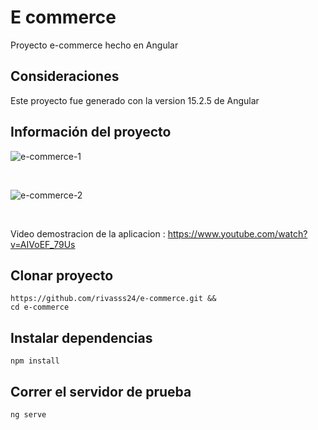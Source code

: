 # E commerce 
Proyecto e-commerce hecho en Angular

## Consideraciones 
Este proyecto fue generado con la version 15.2.5 de Angular

## Información del proyecto 

![e-commerce-1](https://user-images.githubusercontent.com/80996376/232508016-d456b705-0289-4e2c-9bf3-b3e052e7cad8.png)

<br />

![e-commerce-2](https://user-images.githubusercontent.com/80996376/232508058-2f17c6ec-892d-4e3b-a192-b7b9490828de.png)

<br>

Video demostracion de la aplicacion : https://www.youtube.com/watch?v=AIVoEF_79Us

## Clonar proyecto
```$
https://github.com/rivasss24/e-commerce.git &&
cd e-commerce
```
## Instalar dependencias
```$
npm install
```

## Correr el servidor de prueba
```$
ng serve
```

